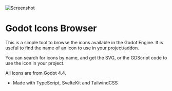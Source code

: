 ![Screenshot](/screenshots/image.png)

# Godot Icons Browser

This is a simple tool to browse the icons available in the Godot Engine. It is useful to find the name of an icon to use in your project/addon.

You can search for icons by name, and get the SVG, or the GDScript code to use the icon in your project.

All icons are from Godot 4.4.

- Made with TypeScript, SvelteKit and TailwindCSS
